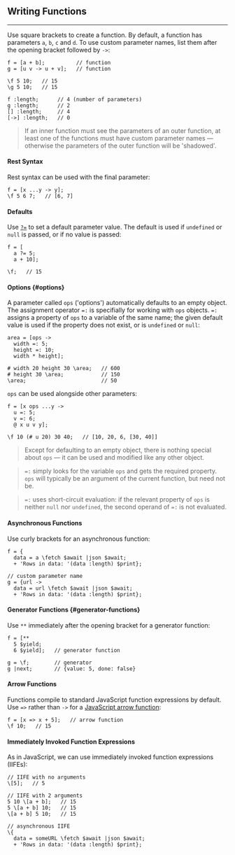 ## Writing Functions

---

Use square brackets to create a function. By default, a function has parameters `a`, `b`, `c` and `d`. To use custom parameter names, list them after the opening bracket followed by `->`:

```
f = [a + b];          // function
g = [u v -> u + v];   // function

\f 5 10;   // 15 
\g 5 10;   // 15

f :length;      // 4 (number of parameters)
g :length;      // 2
[] :length;     // 4
[->] :length;   // 0
```

> If an inner function must see the parameters of an outer function, at least one of the functions must have custom parameter names &mdash; otherwise the parameters of the outer function will be 'shadowed'.

#### Rest Syntax

Rest syntax can be used with the final parameter:

```
f = [x ...y -> y];
\f 5 6 7;   // [6, 7]
```

#### Defaults

Use [`?=`](?Assignment#conditional-assignment) to set a default parameter value. The default is used if `undefined` or `null` is passed, or if no value is passed:

```
f = [
  a ?= 5;
  a + 10];

\f;   // 15  
```

#### Options {#options}

A parameter called `ops` ('options') automatically defaults to an empty object. The assignment operator `=:` is specifially for working with `ops` objects. `=:` assigns a property of `ops` to a variable of the same name; the given default value is used if the property does not exist, or is `undefined` or `null`:

```
area = [ops ->
  width =: 5;
  height =: 10;
  width * height];

# width 20 height 30 \area;   // 600
# height 30 \area;            // 150
\area;                        // 50
```

`ops` can be used alongside other parameters:

```
f = [x ops ...y ->
  u =: 5;
  v =: 6;
  @ x u v y];

\f 10 (# u 20) 30 40;   // [10, 20, 6, [30, 40]]   
```

> Except for defaulting to an empty object, there is nothing special about `ops` &mdash; it can be used and modified like any other object.

> `=:` simply looks for the variable `ops` and gets the required property. `ops` will typically be an argument of the current function, but need not be.

> `=:` uses short-circuit evaluation: if the relevant property of `ops` is neither `null` nor `undefined`, the second operand of `=:` is not evaluated.

#### Asynchronous Functions

Use curly brackets for an asynchronous function:

```
f = {
  data = a \fetch $await |json $await;
  + 'Rows in data: '(data :length) $print};

// custom parameter name
g = {url ->
  data = url \fetch $await |json $await;
  + 'Rows in data: '(data :length) $print};
```

#### Generator Functions {#generator-functions}

Use `**` immediately after the opening bracket for a generator function:

```
f = [**
  5 $yield;   
  6 $yield];   // generator function

g = \f;        // generator
g |next;       // {value: 5, done: false}
```

#### Arrow Functions

Functions compile to standard JavaScript function expressions by default. Use `=>` rather than `->` for a [JavaScript arrow function](https://developer.mozilla.org/en-US/docs/Web/JavaScript/Reference/Functions/Arrow_functions):

``` 
f = [x => x + 5];   // arrow function
\f 10;   // 15
```

#### Immediately Invoked Function Expressions

As in JavaScript, we can use immediately invoked function expressions (IIFEs):

```
// IIFE with no arguments
\[5];   // 5

// IIFE with 2 arguments
5 10 \[a + b];   // 15
5 \[a + b] 10;   // 15
\[a + b] 5 10;   // 15

// asynchronous IIFE
\{
  data = someURL \fetch $await |json $await;
  + 'Rows in data: '(data :length) $print};
```